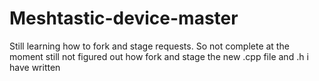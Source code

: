 # Meshtastic-device-master
Still learning how to fork and stage requests. 
So not complete at the moment
still not figured out how fork and stage the new .cpp file and .h i have written
